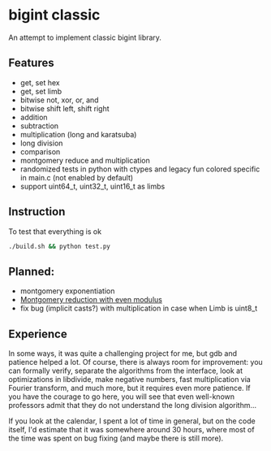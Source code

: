 # bigint classic

An attempt to implement classic bigint library.
## Features
* get, set hex
* get, set limb
* bitwise not, xor, or, and
* bitwise shift left, shift right
* addition
* subtraction
* multiplication (long and karatsuba)
* long division
* comparison
* montgomery reduce and multiplication
* randomized tests in python with ctypes and legacy fun colored specific in main.c (not enabled by default)
* support uint64_t, uint32_t, uint16_t as limbs

## Instruction
To test that everything is ok
```bash
./build.sh && python test.py
```

## Planned:
* montgomery exponentiation
* [Montgomery reduction with even modulus](https://cetinkayakoc.net/docs/j34.pdf)
* fix bug (implicit casts?) with multiplication in case
    when Limb is uint8_t

## Experience
In some ways, it was quite a challenging project for me, but gdb and patience helped a lot. Of course, there is always room for improvement: you can formally verify, separate the algorithms from the interface, look at optimizations in libdivide, make negative numbers, fast multiplication via Fourier transform, and much more, but it requires even more patience. If you have the courage to go here, you will see that even well-known professors admit that they do not understand the long division algorithm...

If you look at the calendar, I spent a lot of time in general, but on the code itself, I'd estimate that it was somewhere around 30 hours, where most of the time was spent on bug fixing (and maybe there is still more).
